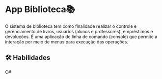 
# App Biblioteca📚 

O sistema de biblioteca tem como finalidade realizar o controle e gerenciamento de livros, usuários (alunos e professores), empréstimos e devoluções. É uma aplicação de linha de comando (console) que permite a interação por meio de menus para execução das operações.





## 🛠 Habilidades
C#

